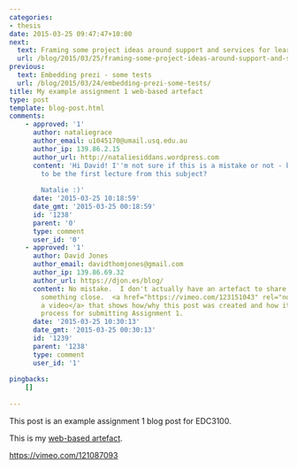 ```yaml
---
categories:
- thesis
date: 2015-03-25 09:47:47+10:00
next:
  text: Framing some project ideas around support and services for learning and teaching
  url: /blog/2015/03/25/framing-some-project-ideas-around-support-and-services-for-learning-and-teaching/
previous:
  text: Embedding prezi - some tests
  url: /blog/2015/03/24/embedding-prezi-some-tests/
title: My example assignment 1 web-based artefact
type: post
template: blog-post.html
comments:
    - approved: '1'
      author: nataliegrace
      author_email: u1045170@umail.usq.edu.au
      author_ip: 139.86.2.15
      author_url: http://nataliesiddans.wordpress.com
      content: 'Hi David! I''m not sure if this is a mistake or not - but the video seems
        to be the first lecture from this subject?
    
        Natalie :)'
      date: '2015-03-25 10:18:59'
      date_gmt: '2015-03-25 00:18:59'
      id: '1238'
      parent: '0'
      type: comment
      user_id: '0'
    - approved: '1'
      author: David Jones
      author_email: davidthomjones@gmail.com
      author_ip: 139.86.69.32
      author_url: https://djon.es/blog/
      content: No mistake.  I don't actually have an artefact to share, so had to go with
        something close.  <a href="https://vimeo.com/123151043" rel="nofollow">There is
        a video</a> that shows how/why this post was created and how it fits with the
        process for submitting Assignment 1.
      date: '2015-03-25 10:30:13'
      date_gmt: '2015-03-25 00:30:13'
      id: '1239'
      parent: '1238'
      type: comment
      user_id: '1'
    
pingbacks:
    []
    
---
```

This post is an example assignment 1 blog post for EDC3100.

This is my [web-based artefact](https://vimeo.com/121087093).

https://vimeo.com/121087093